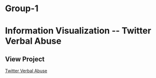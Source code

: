 # Group-1
# Information Visualization -- Twitter Verbal Abuse
## View Project
[Twitter Verbal Abuse](https://verbal-abuse-twitter.herokuapp.com/)

